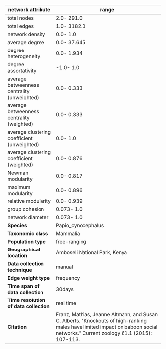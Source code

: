 network attribute|range
---|---
total nodes|2.0- 291.0
total edges|1.0- 3182.0
network density|0.0- 1.0
average degree|0.0- 37.645
degree heterogeneity|0.0- 1.934
degree assortativity|-1.0- 1.0
average betweenness centrality (unweighted)|0.0- 0.333
average betweenness centrality (weighted)|0.0- 0.333
average clustering coefficient (unweighted)|0.0- 1.0
average clustering coefficient (weighted)|0.0- 0.876
Newman modularity|0.0- 0.817
maximum modularity|0.0- 0.896
relative modularity|0.0- 0.939
group cohesion|0.073- 1.0
network diameter|0.073- 1.0
**Species**| Papio_cynocephalus
**Taxonomic class**| Mammalia
**Population type**| free-ranging
**Geographical location**| Amboseli National Park, Kenya
**Data collection technique**| manual 
**Edge weight type**| frequency
**Time span of data collection**| 30days
**Time resolution of data collection**| real time
**Citation**| Franz, Mathias, Jeanne Altmann, and Susan C. Alberts. "Knockouts of high-ranking males have limited impact on baboon social networks." Current zoology 61.1 (2015): 107-113.